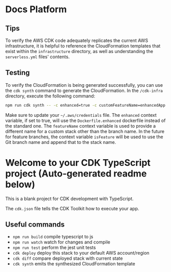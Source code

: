 # Docs Platform

## Tips

To verify the AWS CDK code adequately replicates the current AWS infrastructure, it is helpful to reference the CloudFormation templates that exist within the `infrastructure` directory, as well as understanding the `serverless.yml` files' contents.

## Testing

To verify the CloudFormation is being generated successfully, you can use the `cdk synth` command to generate the CloudFormation. In the `/cdk-infra` directory, execute the following command:

```zsh
npm run cdk synth -- -c enhanced=true -c customFeatureName=enhancedApp > cdk.out/template.yaml
```

Make sure to update your `~/.aws/credentials` file. The `enhanced` context variable, if set to true, will use the `Dockerfile.enhanced` dockerfile instead of the standard one. The `featureName` context variable is used to provide a different name for a custom stack other than the branch name. In the future for feature branches, the context variable `isFeature` will be used to use the Git branch name and append that to the stack name.

# Welcome to your CDK TypeScript project (Auto-generated readme below)

This is a blank project for CDK development with TypeScript.

The `cdk.json` file tells the CDK Toolkit how to execute your app.

## Useful commands

- `npm run build` compile typescript to js
- `npm run watch` watch for changes and compile
- `npm run test` perform the jest unit tests
- `cdk deploy` deploy this stack to your default AWS account/region
- `cdk diff` compare deployed stack with current state
- `cdk synth` emits the synthesized CloudFormation template
